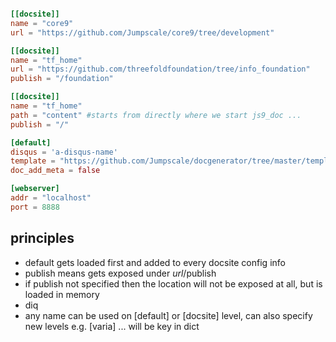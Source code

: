 
```toml

[[docsite]]
name = "core9"
url = "https://github.com/Jumpscale/core9/tree/development"

[[docsite]]
name = "tf_home"
url = "https://github.com/threefoldfoundation/tree/info_foundation"
publish = "/foundation"

[[docsite]]
name = "tf_home"
path = "content" #starts from directly where we start js9_doc ...
publish = "/"

[default]
disqus = 'a-disqus-name'
template = "https://github.com/Jumpscale/docgenerator/tree/master/templates/docsify"
doc_add_meta = false

[webserver]
addr = "localhost"
port = 8888

```

## principles

- default gets loaded first and added to every docsite config info
- publish means gets exposed under $url/$publish
- if publish not specified then the location will not be exposed at all, but is loaded in memory
- diq
- any name can be used on [default] or [docsite] level, can also specify new levels e.g. [varia] ... will be key in dict

